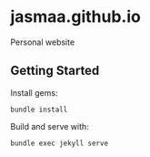 # jasmaa.github.io

Personal website

## Getting Started

Install gems:

```
bundle install
```

Build and serve with:

```
bundle exec jekyll serve
```